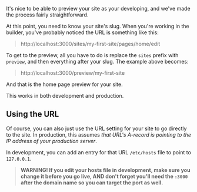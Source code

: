 It's nice to be able to preview your site as your developing, and we've made the process fairly straightforward.

At this point, you need to know your site's slug. When you're working in the builder, you've probably noticed the URL is something like this:

> http://localhost:3000/sites/my-first-site/pages/home/edit

To get to the preview, all you have to do is replace the `sites` prefix with `preview`, and then everything after your slug. The example above becomes:

> http://localhost:3000/preview/my-first-site

And that is the home page preview for your site.

This works in both development and production.

Using the URL
----------------

Of course, you can also just use the URL setting for your site to go directly to the site. In production, this assumes *that URL's A-record is pointing to the IP address of your production server*.

In development, you can add an entry for that URL `/etc/hosts` file to point to `127.0.0.1`.

> **WARNING! If you edit your hosts file in development, make sure you change it before you go live, AND don't forget you'll need the `:3000` after the domain name so you can target the port as well.**
